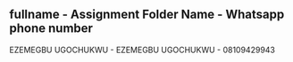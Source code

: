 ## fullname - Assignment Folder Name - Whatsapp phone number
EZEMEGBU UGOCHUKWU - EZEMEGBU UGOCHUKWU - 08109429943